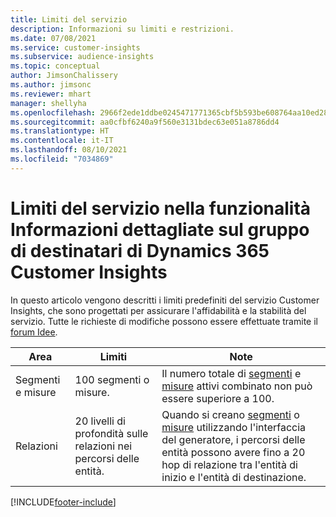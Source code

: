 ```yaml
---
title: Limiti del servizio
description: Informazioni su limiti e restrizioni.
ms.date: 07/08/2021
ms.service: customer-insights
ms.subservice: audience-insights
ms.topic: conceptual
author: JimsonChalissery
ms.author: jimsonc
ms.reviewer: mhart
manager: shellyha
ms.openlocfilehash: 2966f2ede1ddbe0245471771365cbf5b593be608764aa10ed28d962c52bb8067
ms.sourcegitcommit: aa0cfbf6240a9f560e3131bdec63e051a8786dd4
ms.translationtype: HT
ms.contentlocale: it-IT
ms.lasthandoff: 08/10/2021
ms.locfileid: "7034869"
---
```

# <a name="service-limits-in-dynamics-365-customer-insights-audience-insights-capability"></a>Limiti del servizio nella funzionalità Informazioni dettagliate sul gruppo di destinatari di Dynamics 365 Customer Insights

In questo articolo vengono descritti i limiti predefiniti del servizio Customer Insights, che sono progettati per assicurare l'affidabilità e la stabilità del servizio. Tutte le richieste di modifiche possono essere effettuate tramite il [forum Idee](https://go.microsoft.com/fwlink/?linkid=2074172). 
 
| Area  | Limiti  | Note |
|-------------|---------------------------------------------------------------------|---------------------------------------------------------------------|
| Segmenti e misure | 100 segmenti o misure. | Il numero totale di [segmenti](segments.md) e [misure](measures.md) attivi combinato non può essere superiore a 100.  |
| Relazioni | 20 livelli di profondità sulle relazioni nei percorsi delle entità. | Quando si creano [segmenti](segments.md) o [misure](measures.md) utilizzando l'interfaccia del generatore, i percorsi delle entità possono avere fino a 20 hop di relazione tra l'entità di inizio e l'entità di destinazione.  |


[!INCLUDE[footer-include](../includes/footer-banner.md)]